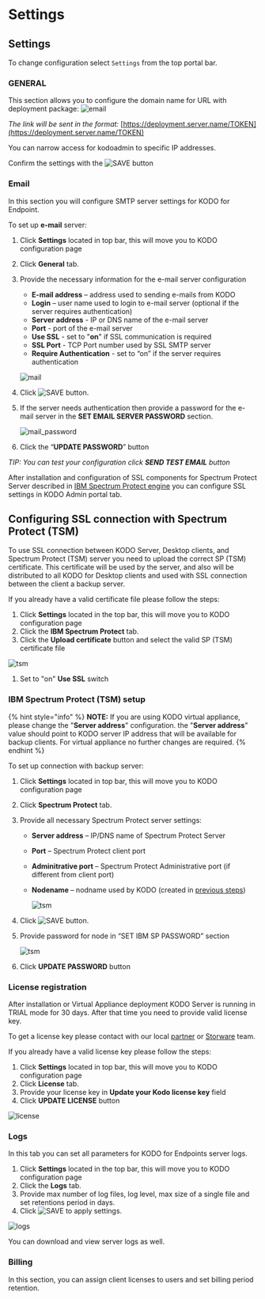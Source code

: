 # Settings

## Settings

To change configuration select `Settings` from the top portal bar.

### **GENERAL**

This section allows you to configure the domain name for URL with deployment package: ![email](../../.gitbook/assets/deploy.png)

_The link will be sent in the format:_ [https://deployment.server.name/TOKEN](https://deployment.server.name/TOKEN)

You can narrow access for kodoadmin to specific IP addresses.

Confirm the settings with the ![SAVE](../../.gitbook/assets/savebuttonsmall.png) button

### Email

In this section you will configure SMTP server settings for KODO for Endpoint.

To set up **e-mail** server:

1. Click **Settings** located in top bar, this will move you to KODO configuration page
2. Click **General** tab.
3. Provide the necessary information for the e-mail server configuration

   * **E-mail address** – address used to sending e-mails from KODO
   * **Login** – user name used to login to e-mail server \(optional if the server requires authentication\)
   * **Server address** - IP or DNS name of the e-mail server
   * **Port** - port of the e-mail server
   * **Use SSL** - set to "**on**" if SSL communication is required
   * **SSL Port** - TCP Port number used by SSL SMTP server
   * **Require Authentication** - set to “on” if the server requires authentication

   ![mail](../../.gitbook/assets/email.png)

4. Click ![SAVE](../../.gitbook/assets/savebuttonsmall.png) button.
5. If the server needs authentication then provide a password for the e-mail server in the **SET EMAIL SERVER PASSWORD** section.

   ![mail\_password](../../.gitbook/assets/emailpass.png)

6. Click the “**UPDATE PASSWORD**” button

_TIP: You can test your configuration click **SEND TEST EMAIL** button_

After installation and configuration of SSL components for Spectrum Protect Server described in [IBM Spectrum Protect engine](https://github.com/Storware/kodo-endpoints-manual/tree/48a0e77771612de33ae0394056835a6d98a068de/configuration/deployment/ibm-spectrum-protect/README.md) you can configure SSL settings in KODO Admin portal tab.

## Configuring SSL connection with Spectrum Protect \(TSM\)

To use SSL connection between KODO Server, Desktop clients, and Spectrum Protect \(TSM\) server you need to upload the correct SP \(TSM\) certificate. This certificate will be used by the server, and also will be distributed to all KODO for Desktop clients and used with SSL connection between the client a backup server.

If you already have a valid certificate file please follow the steps:

1. Click **Settings** located in the top bar, this will move you to KODO configuration page
2. Click the **IBM Spectrum Protect** tab.
3. Click the **Upload certificate** button and select the valid SP \(TSM\) certificate file

![tsm](../../.gitbook/assets/ssltsmcert.png)

1. Set to "on" **Use SSL** switch

### IBM Spectrum Protect \(TSM\) setup

{% hint style="info" %}
**NOTE:** If you are using KODO virtual appliance, please change the "**Server address**" configuration. the "**Server address**" value should point to KODO server IP address that will be available for backup clients. For virtual appliance no further changes are required.
{% endhint %}

To set up connection with backup server:

1. Click **Settings** located in top bar, this will move you to KODO configuration page
2. Click **Spectrum Protect** tab.
3. Provide all necessary Spectrum Protect server settings:
   * **Server address** – IP/DNS name of Spectrum Protect Server
   * **Port** – Spectrum Protect client port
   * **Adminitrative port** – Spectrum Protect Administrative port \(if different from client port\)
   * **Nodename** – nodname used by KODO \(created in [previous steps](https://github.com/Storware/kodo-endpoints-manual/tree/48a0e77771612de33ae0394056835a6d98a068de/configuration/deployment/spectrum-protect-tsm-configuration.md)\)

     ![tsm](../../.gitbook/assets/ssltsm.PNG)
4. Click ![SAVE](../../.gitbook/assets/savebuttonsmall.png) button.
5. Provide password for node in “SET IBM SP PASSWORD” section

   ![tsm](../../.gitbook/assets/ssltsmpass%20%281%29.PNG)

6. Click **UPDATE PASSWORD** button

### License registration

After installation or Virtual Appliance deployment KODO Server is running in TRIAL mode for 30 days. After that time you need to provide valid license key.

To get a license key please contact with our local [partner](https://storware.eu/en/partners/) or [Storware](mailto:info@storware.eu) team.

If you already have a valid license key please follow the steps:

1. Click **Settings** located in top bar, this will move you to KODO configuration page
2. Click **License** tab.
3. Provide your license key in **Update your Kodo license key** field
4. Click **UPDATE LICENSE** button

![license](../../.gitbook/assets/license.png)

### Logs

In this tab you can set all parameters for KODO for Endpoints server logs.

1. Click **Settings** located in the top bar, this will move you to KODO configuration page
2. Click the **Logs** tab. 
3. Provide max number of log files, log level, max size of a single file and set retentions period in days.
4. Click ![SAVE](../../.gitbook/assets/savebuttonsmall.png) to apply settings.

![logs](../../.gitbook/assets/logs.png)

You can download and view server logs as well.

### Billing

In this section, you can assign client licenses to users and set billing period retention.

